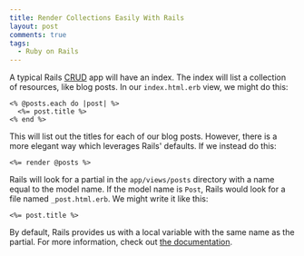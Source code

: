 ```yaml
---
title: Render Collections Easily With Rails
layout: post
comments: true
tags:
  - Ruby on Rails
---
```

A typical Rails [CRUD][1] app will have an index. The index will list a collection of resources, like blog posts. In our `index.html.erb` view, we might do this:

```erb
<% @posts.each do |post| %>
  <%= post.title %>
<% end %>
```

This will list out the titles for each of our blog posts. However, there is a more elegant way which leverages Rails' defaults.<span id="more"></span> If we instead do this:

```erb
<%= render @posts %>
```

Rails will look for a partial in the `app/views/posts` directory with a name equal to the model name. If the model name is `Post`, Rails would look for a file named `_post.html.erb`. We might write it like this:

```erb
<%= post.title %>
```

By default, Rails provides us with a local variable with the same name as the partial. For more information, check out [the documentation][2].

[1]: http://en.wikipedia.org/wiki/Create,_read,_update_and_delete
[2]: http://guides.rubyonrails.org/layouts_and_rendering.html#rendering-collections
